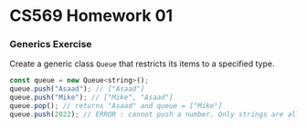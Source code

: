 # CS569 Homework 01

### Generics Exercise
Create a generic class `Queue` that restricts its items to a specified type.
```javascript
const queue = new Queue<string>();
queue.push("Asaad"); // ["Asaad"]
queue.push("Mike"); // ["Mike", "Asaad"]
queue.pop(); // returns "Asaad" and queue = ["Mike"]
queue.push(2022); // ERROR : cannot push a number. Only strings are allowed!
```
